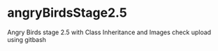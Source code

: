 # angryBirdsStage2.5
Angry Birds stage 2.5 with Class Inheritance and Images
check upload using gitbash
